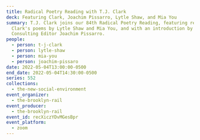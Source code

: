 ```yaml
---
title: Radical Poetry Reading with T.J. Clark
deck: Featuring Clark, Joachim Pissarro, Lytle Shaw, and Mia You
summary: T.J. Clark joins our 84th Radical Poetry Reading, featuring readings of
  Clark's poems by Lytle Shaw and Mia You, and with an introduction by Rail
  Consulting Editor Joachim Pissarro.
people:
  - person: t-j-clark
  - person: lytle-shaw
  - person: mia-you
  - person: joachim-pissaro
date: 2022-05-04T13:00:00-0500
end_date: 2022-05-04T14:30:00-0500
series: 552
collections:
  - the-new-social-environment
event_organizer:
  - the-brooklyn-rail
event_producer:
  - the-brooklyn-rail
event_id: recXiczYDvMGesBpr
event_platform:
  - zoom
---
```

